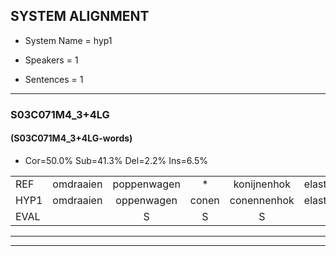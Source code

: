 
## SYSTEM ALIGNMENT

- System Name = hyp1

- Speakers = 1

- Sentences = 1

---

### S03C071M4_3+4LG

#### (S03C071M4_3+4LG-words)

- Cor=50.0%	Sub=41.3%	Del=2.2%	Ins=6.5%

|  |  |  |  |  |  |  |  |  |  |  |  |  |  |  |  |  |  |  |  |  |  |  |  |  |  |  |  |  |  |  |  |  |  |  |  |  |  |  |  |  |  |  |  |  |  |  |
|:--- |:---:|:---:|:---:|:---:|:---:|:---:|:---:|:---:|:---:|:---:|:---:|:---:|:---:|:---:|:---:|:---:|:---:|:---:|:---:|:---:|:---:|:---:|:---:|:---:|:---:|:---:|:---:|:---:|:---:|:---:|:---:|:---:|:---:|:---:|:---:|:---:|:---:|:---:|:---:|:---:|:---:|:---:|:---:|:---:|:---:|:---:|
| REF | omdraaien | poppenwagen | * | konijnenhok | elastiekje |  | ruziemaken | teddybeer | dierentuin | paddenstoelen | verstoppertje | wasmachine | fototoestel | * | toiletpapier | vrachtwagen | buurmannen | vogelkooi | olifant | schommelen | iedereen | * | schoenenwinkel | knutselen | ophangen | verjaardag |  |  | sprookjesboek | tandenborstel | lucifer | slaapkamer | achterdeur | ziekenhuis | nieuwsgierig | afblijven | kabouter | washandje | sneeuwwitje | goeiendag | vakantie | limonade | autorijden | eindelijk | familie | chocolade |
| HYP1 | omdraaien | oppenwagen | conen | conennenhok | elastiekje | ruzie | maken | tedibir | dierentan | waddenstoelen | verstoppertje | wasmachine |  | votoltoestel | toiletpapier | rachtwagen | buurmannen | vogelkooi | olifant | schommelen | idereen | schoenwia | schoenenwinkel | knutselen | ophangen | verjaardag | sprookjes | boek | tanden | borstel | lisifir | slaapkamer | achterdeur | ziekenhuis | nieuwsgierig | afblaven | kabouter | washangentje | sneewwietje | goeiedag | vakantie | limonade | autoredden | eindelijk | familie | chocolade |
| EVAL |  | S | S | S |  | I | S | S | S | S |  |  | D | S |  | S |  |  |  |  | S | S |  |  |  |  | I | I | S | S | S |  |  |  |  | S |  | S | S | S |  |  | S |  |  |  |
---

---
